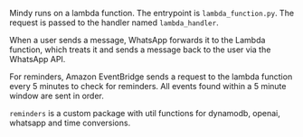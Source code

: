 Mindy runs on a lambda function. The entrypoint is `lambda_function.py`. The request is passed to the handler named `lambda_handler`.

When a user sends a message, WhatsApp forwards it to the Lambda function, which treats it and sends a message back to the user via the WhatsApp API.

For reminders, Amazon EventBridge sends a request to the lambda function every 5 minutes to check for reminders. All events found within a 5 minute window are sent in order.

`reminders` is a custom package with util functions for dynamodb, openai, whatsapp and time conversions.
